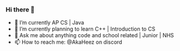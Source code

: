 ### Hi there 👋

- 🌱 I’m currently AP CS | Java
- 🔭 I’m currently planning to learn C++ | Introduction to CS
- 💬 Ask me about anything code and school related | Junior | NHS
- 📫 How to reach me: @AkaHeez on discord
<!--
**AkaHeez/AkaHeez** is a ✨ _special_ ✨ repository because its `README.md` (this file) appears on your GitHub profile.



